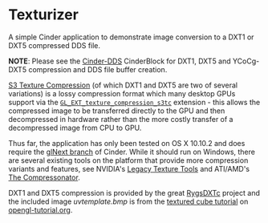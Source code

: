 # Texturizer
A simple Cinder application to demonstrate image conversion to a DXT1 or DXT5 compressed DDS file.

**NOTE**: Please see the [Cinder-DDS](https://github.com/pizthewiz/Cinder-DDS) CinderBlock for DXT1, DXT5 and YCoCg-DXT5 compression and DDS file buffer creation.

[S3 Texture Compression](http://en.wikipedia.org/wiki/S3_Texture_Compression) (of which DXT1 and DXT5 are two of several variations) is a lossy compression format which many desktop GPUs support via the [`GL_EXT_texture_compression_s3tc`](https://www.opengl.org/registry/specs/EXT/texture_compression_s3tc.txt) extension - this allows the compressed image to be transferred directly to the GPU and then decompressed in hardware rather than the more costly transfer of a decompressed image from CPU to GPU.

Thus far, the application has only been tested on OS X 10.10.2 and does require the [glNext branch](https://github.com/cinder/Cinder/tree/glNext) of Cinder. While it should run on Windows, there are several existing tools on the platform that provide more compression variants and features, see NVIDIA's [Legacy Texture Tools](https://developer.nvidia.com/legacy-texture-tools) and ATI/AMD's [The Compressonator](http://developer.amd.com/tools-and-sdks/archive/legacy-cpu-gpu-tools/the-compressonator/).

DXT1 and DXT5 compression is provided by the great [RygsDXTc](https://github.com/Cyan4973/RygsDXTc) project and the included image _uvtemplate.bmp_ is from the [textured cube tutorial](http://www.opengl-tutorial.org/beginners-tutorials/tutorial-5-a-textured-cube/) on [opengl-tutorial.org](http://www.opengl-tutorial.org).
